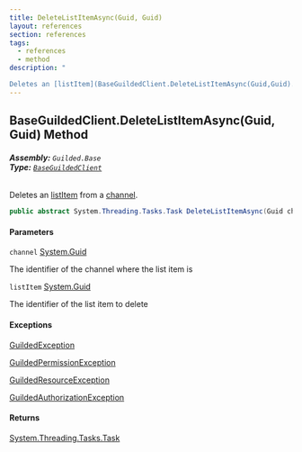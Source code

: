 ```yaml
---
title: DeleteListItemAsync(Guid, Guid)
layout: references
section: references
tags:
  - references
  - method
description: "

Deletes an [listItem](BaseGuildedClient.DeleteListItemAsync(Guid,Guid).md#Guilded.Base.BaseGuildedClient.DeleteListItemAsync(Guid,Guid).listItem 'Guilded.Base.BaseGuildedClient.DeleteListItemAsync(Guid, Guid).listItem') from a [channel](BaseGuildedClient.DeleteListItemAsync(Guid,Guid).md#Guilded.Base.BaseGuildedClient.DeleteListItemAsync(Guid,Guid).channel 'Guilded.Base.BaseGuildedClient.DeleteListItemAsync(Guid, Guid).channel')."
---
```


## BaseGuildedClient.DeleteListItemAsync(Guid, Guid) Method
###### **Assembly:** `Guilded.Base`<br/>**Type:** [`BaseGuildedClient`](BaseGuildedClient.md 'Guilded.Base.BaseGuildedClient')

Deletes an [listItem](BaseGuildedClient.DeleteListItemAsync(Guid,Guid).md#Guilded.Base.BaseGuildedClient.DeleteListItemAsync(Guid,Guid).listItem 'Guilded.Base.BaseGuildedClient.DeleteListItemAsync(Guid, Guid).listItem') from a [channel](BaseGuildedClient.DeleteListItemAsync(Guid,Guid).md#Guilded.Base.BaseGuildedClient.DeleteListItemAsync(Guid,Guid).channel 'Guilded.Base.BaseGuildedClient.DeleteListItemAsync(Guid, Guid).channel').

```csharp
public abstract System.Threading.Tasks.Task DeleteListItemAsync(Guid channel, Guid listItem);
```
#### Parameters

<a name='Guilded.Base.BaseGuildedClient.DeleteListItemAsync(Guid,Guid).channel'></a>

`channel` [System.Guid](https://docs.microsoft.com/en-us/dotnet/api/System.Guid 'System.Guid')

The identifier of the channel where the list item is

<a name='Guilded.Base.BaseGuildedClient.DeleteListItemAsync(Guid,Guid).listItem'></a>

`listItem` [System.Guid](https://docs.microsoft.com/en-us/dotnet/api/System.Guid 'System.Guid')

The identifier of the list item to delete

#### Exceptions

[GuildedException](GuildedException.md 'Guilded.Base.GuildedException')

[GuildedPermissionException](GuildedPermissionException.md 'Guilded.Base.GuildedPermissionException')

[GuildedResourceException](GuildedResourceException.md 'Guilded.Base.GuildedResourceException')

[GuildedAuthorizationException](GuildedAuthorizationException.md 'Guilded.Base.GuildedAuthorizationException')

#### Returns
[System.Threading.Tasks.Task](https://docs.microsoft.com/en-us/dotnet/api/System.Threading.Tasks.Task 'System.Threading.Tasks.Task')